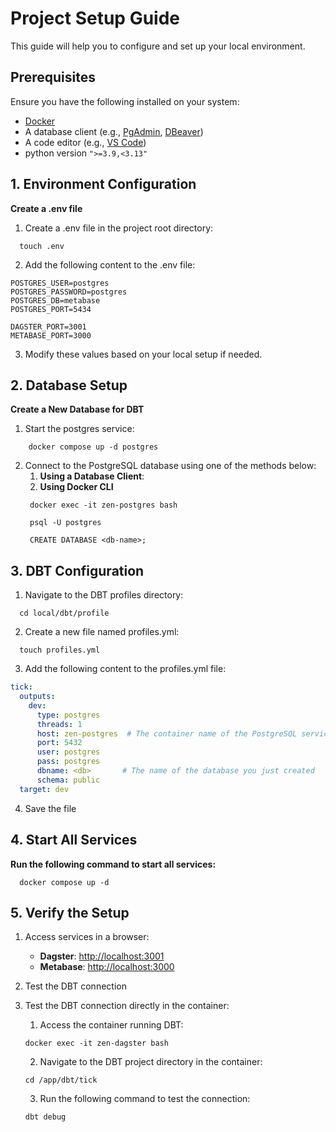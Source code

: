 # Project Setup Guide

This guide will help you to configure and set up your local environment.

## Prerequisites
Ensure you have the following installed on your system:
- [Docker](https://www.docker.com/)
- A database client (e.g., [PgAdmin](https://www.pgadmin.org/), [DBeaver](https://dbeaver.io/))
- A code editor (e.g., [VS Code](https://code.visualstudio.com/))
- python version `">=3.9,<3.13"`

## 1. Environment Configuration

**Create a .env file** <br>
1.	Create a .env file in the project root directory:
```shell
  touch .env
```
2. Add the following content to the .env file:
 ```dotenv
POSTGRES_USER=postgres
POSTGRES_PASSWORD=postgres
POSTGRES_DB=metabase
POSTGRES_PORT=5434

DAGSTER_PORT=3001
METABASE_PORT=3000
   ```
3. Modify these values based on your local setup if needed.

## 2. Database Setup
**Create a New Database for DBT**
1. Start the postgres service:

```shell
    docker compose up -d postgres
  ```
2. Connect to the PostgreSQL database using one of the methods below:
   1. **Using a Database Client**:
   2. **Using Docker CLI**
   ```shell
    docker exec -it zen-postgres bash
    ```
   ```shell
    psql -U postgres
    ```
   ```shell
    CREATE DATABASE <db-name>;
    ```
   
## 3. DBT Configuration
1.	Navigate to the DBT profiles directory:
```shell
  cd local/dbt/profile
```
2.	Create a new file named profiles.yml:
```shell
  touch profiles.yml
```
3.  Add the following content to the profiles.yml file:
```yaml
tick:
  outputs:
    dev:
      type: postgres
      threads: 1
      host: zen-postgres  # The container name of the PostgreSQL service
      port: 5432
      user: postgres
      pass: postgres
      dbname: <db>       # The name of the database you just created
      schema: public
  target: dev
```

4. Save the file


## 4. Start All Services

**Run the following command to start all services:**
```shell
  docker compose up -d
```

## 5. Verify the Setup
1. Access services in a browser:
    - **Dagster**: [http://localhost:3001](http://localhost:3001)
    - **Metabase**: [http://localhost:3000](http://localhost:3000)
2. Test the DBT connection

3. Test the DBT connection directly in the container:
    1. Access the container running DBT:
   ```shell
   docker exec -it zen-dagster bash
   ```
    2. Navigate to the DBT project directory in the container:
   ```shell
   cd /app/dbt/tick
   ```
    3. Run the following command to test the connection:
   ```shell
   dbt debug
   ```
